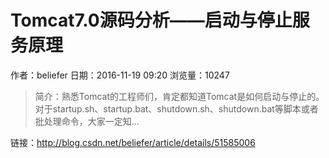 # Tomcat7.0源码分析——启动与停止服务原理
作者：beliefer
日期：2016-11-19 09:20
浏览量：10247
> 简介：熟悉Tomcat的工程师们，肯定都知道Tomcat是如何启动与停止的。对于startup.sh、startup.bat、shutdown.sh、shutdown.bat等脚本或者批处理命令，大家一定知...

 链接：http://blog.csdn.net/beliefer/article/details/51585006
